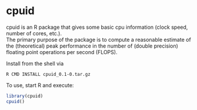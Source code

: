 # cpuid

cpuid is an R package that gives some basic cpu information (clock speed, number of cores, etc.).  
The primary purpose of the package is to compute a reasonable estimate of the (theoretical) peak
performance in the number of (double precision) floating point operations per second (FLOPS).



Install from the shell via 

```
R CMD INSTALL cpuid_0.1-0.tar.gz
```

To use, start R and execute:

```r
library(cpuid)
cpuid()
```
